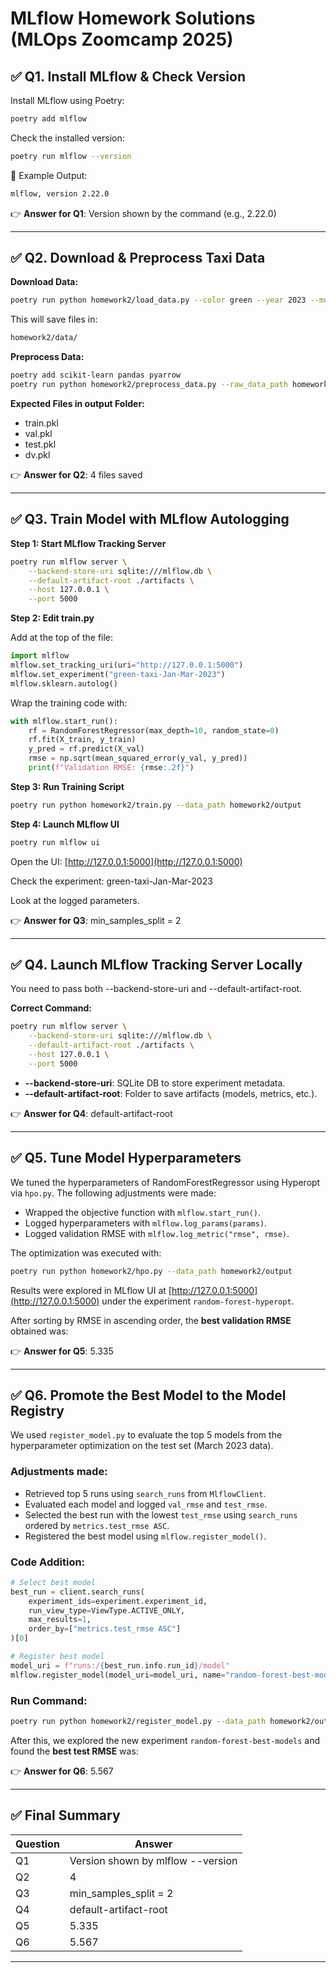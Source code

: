 # MLflow Homework Solutions (MLOps Zoomcamp 2025)

## ✅ Q1. Install MLflow & Check Version

Install MLflow using Poetry:

```bash
poetry add mlflow
```

Check the installed version:

```bash
poetry run mlflow --version
```

📌 Example Output:

```bash
mlflow, version 2.22.0
```

👉 **Answer for Q1**: Version shown by the command (e.g., 2.22.0)

---

## ✅ Q2. Download & Preprocess Taxi Data

**Download Data:**

```bash
poetry run python homework2/load_data.py --color green --year 2023 --months 1 2 3
```

This will save files in:

```bash
homework2/data/
```

**Preprocess Data:**

```bash
poetry add scikit-learn pandas pyarrow
poetry run python homework2/preprocess_data.py --raw_data_path homework2/data --dest_path homework2/output
```

**Expected Files in output Folder:**

* train.pkl
* val.pkl
* test.pkl
* dv.pkl

👉 **Answer for Q2**: 4 files saved

---

## ✅ Q3. Train Model with MLflow Autologging

**Step 1: Start MLflow Tracking Server**

```bash
poetry run mlflow server \
    --backend-store-uri sqlite:///mlflow.db \
    --default-artifact-root ./artifacts \
    --host 127.0.0.1 \
    --port 5000
```

**Step 2: Edit train.py**

Add at the top of the file:

```python
import mlflow
mlflow.set_tracking_uri(uri="http://127.0.0.1:5000")
mlflow.set_experiment("green-taxi-Jan-Mar-2023")
mlflow.sklearn.autolog()
```

Wrap the training code with:

```python
with mlflow.start_run():
    rf = RandomForestRegressor(max_depth=10, random_state=0)
    rf.fit(X_train, y_train)
    y_pred = rf.predict(X_val)
    rmse = np.sqrt(mean_squared_error(y_val, y_pred))
    print(f"Validation RMSE: {rmse:.2f}")
```

**Step 3: Run Training Script**

```bash
poetry run python homework2/train.py --data_path homework2/output
```

**Step 4: Launch MLflow UI**

```bash
poetry run mlflow ui
```

Open the UI: [http://127.0.0.1:5000](http://127.0.0.1:5000)

Check the experiment: green-taxi-Jan-Mar-2023

Look at the logged parameters.

👉 **Answer for Q3**: min\_samples\_split = 2

---

## ✅ Q4. Launch MLflow Tracking Server Locally

You need to pass both --backend-store-uri and --default-artifact-root.

**Correct Command:**

```bash
poetry run mlflow server \
    --backend-store-uri sqlite:///mlflow.db \
    --default-artifact-root ./artifacts \
    --host 127.0.0.1 \
    --port 5000
```

* **--backend-store-uri**: SQLite DB to store experiment metadata.
* **--default-artifact-root**: Folder to save artifacts (models, metrics, etc.).

👉 **Answer for Q4**: default-artifact-root

---

## ✅ Q5. Tune Model Hyperparameters

We tuned the hyperparameters of RandomForestRegressor using Hyperopt via `hpo.py`. The following adjustments were made:

* Wrapped the objective function with `mlflow.start_run()`.
* Logged hyperparameters with `mlflow.log_params(params)`.
* Logged validation RMSE with `mlflow.log_metric("rmse", rmse)`.

The optimization was executed with:

```bash
poetry run python homework2/hpo.py --data_path homework2/output
```

Results were explored in MLflow UI at [http://127.0.0.1:5000](http://127.0.0.1:5000) under the experiment `random-forest-hyperopt`.

After sorting by RMSE in ascending order, the **best validation RMSE** obtained was:

👉 **Answer for Q5**: 5.335

---

## ✅ Q6. Promote the Best Model to the Model Registry

We used `register_model.py` to evaluate the top 5 models from the hyperparameter optimization on the test set (March 2023 data).

### Adjustments made:

* Retrieved top 5 runs using `search_runs` from `MlflowClient`.
* Evaluated each model and logged `val_rmse` and `test_rmse`.
* Selected the best run with the lowest `test_rmse` using `search_runs` ordered by `metrics.test_rmse ASC`.
* Registered the best model using `mlflow.register_model()`.

### Code Addition:

```python
# Select best model
best_run = client.search_runs(
    experiment_ids=experiment.experiment_id,
    run_view_type=ViewType.ACTIVE_ONLY,
    max_results=1,
    order_by=["metrics.test_rmse ASC"]
)[0]

# Register best model
model_uri = f"runs:/{best_run.info.run_id}/model"
mlflow.register_model(model_uri=model_uri, name="random-forest-best-model")
```

### Run Command:

```bash
poetry run python homework2/register_model.py --data_path homework2/output --top_n 5
```

After this, we explored the new experiment `random-forest-best-models` and found the **best test RMSE** was:

👉 **Answer for Q6**: 5.567

---

## ✅ Final Summary

| Question | Answer                            |
| -------- | --------------------------------- |
| Q1       | Version shown by mlflow --version |
| Q2       | 4                                 |
| Q3       | min\_samples\_split = 2           |
| Q4       | default-artifact-root             |
| Q5       | 5.335                             |
| Q6       | 5.567                             |

---

